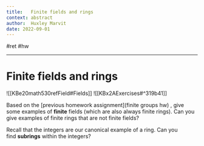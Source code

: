 ```yaml
---
title:   Finite fields and rings
context: abstract
author:  Huxley Marvit
date: 2022-09-01
---
```


#ret #hw 

***

# Finite fields and rings

![[KBe20math530refField#Fields]]
![[KBx2AExercises#^319b41]]


Based on the [previous homework assignment](finite groups hw) , give some examples of **finite** fields (which are also always finite rings). Can you give examples of finite rings that are not finite fields?

Recall that the integers are our canonical example of a ring. Can you find **subrings** within the integers?


